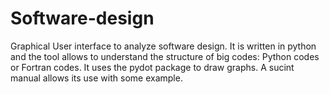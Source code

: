 # Software-design
Graphical User interface to analyze software design. 
It is written in python and the tool allows to understand the structure of big codes: Python codes or Fortran codes. 
It uses the pydot package to draw graphs. 
A sucint manual allows its use with some example. 
